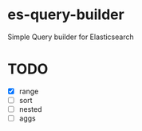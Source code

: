 # es-query-builder
Simple Query builder for Elasticsearch

# TODO
- [x] range
- [ ] sort
- [ ] nested
- [ ] aggs
